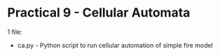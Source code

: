 # Practical 9 - Cellular Automata

1 file:
- ca.py - Python script to run cellular automation of simple fire model
